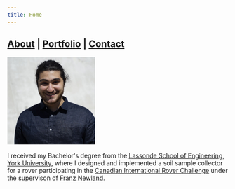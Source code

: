 ```yaml
---
title: Home
---
```


## [About](index.md) |  [Portfolio](portfolio.md) | [Contact](contact.md)

<img src="Me.jpg" alt="Pedram Heravi" width="200"/>

I received my Bachelor's degree from the [Lassonde School of Engineering](https://lassonde.yorku.ca/), [York University](https://www.yorku.ca/), where I designed and implemented a soil sample collector for a rover participating in the [Canadian International Rover Challenge](https://circ.cstag.ca/) under the supervison of [Franz Newland](https://lassonde.yorku.ca/users/franz-newland).
